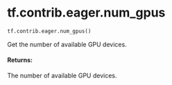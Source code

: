<div itemscope itemtype="http://developers.google.com/ReferenceObject">
<meta itemprop="name" content="tf.contrib.eager.num_gpus" />
<meta itemprop="path" content="Stable" />
</div>

# tf.contrib.eager.num_gpus

``` python
tf.contrib.eager.num_gpus()
```

Get the number of available GPU devices.

#### Returns:

The number of available GPU devices.
